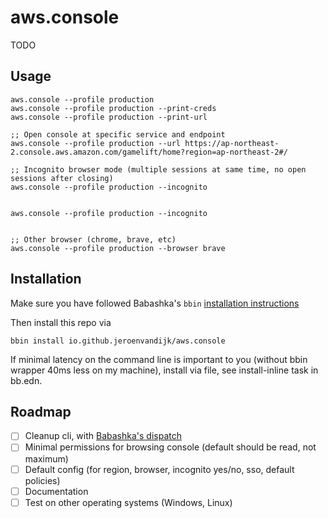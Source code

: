 # aws.console

TODO <gif demo here>

## Usage

```
aws.console --profile production
aws.console --profile production --print-creds
aws.console --profile production --print-url

;; Open console at specific service and endpoint
aws.console --profile production --url https://ap-northeast-2.console.aws.amazon.com/gamelift/home?region=ap-northeast-2#/

;; Incognito browser mode (multiple sessions at same time, no open sessions after closing)
aws.console --profile production --incognito


aws.console --profile production --incognito


;; Other browser (chrome, brave, etc)
aws.console --profile production --browser brave
```


## Installation

Make sure you have followed Babashka's `bbin` [installation instructions](https://github.com/babashka/bbin#installation)

Then install this repo via

```
bbin install io.github.jeroenvandijk/aws.console
```

If minimal latency on the command line is important to you (without bbin wrapper 40ms less on my machine), install via file, see install-inline task in bb.edn.

## Roadmap

- [ ] Cleanup cli, with [Babashka's dispatch](https://github.com/babashka/cli/blob/main/API.md#dispatch)
- [ ] Minimal permissions for browsing console (default should be read, not maximum)
- [ ] Default config (for region, browser, incognito yes/no, sso, default policies)
- [ ] Documentation
- [ ] Test on other operating systems (Windows, Linux)
